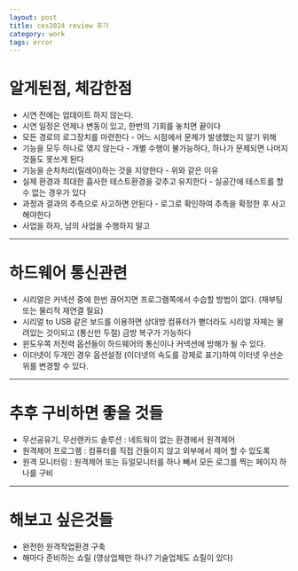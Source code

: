 ```yaml
---
layout: post
title: ces2024 review 후기
category: work
tags: error
---
```


# 알게된점, 체감한점
* 시연 전에는 업데이트 하지 않는다.
* 시연 일정은 언제나 변동이 있고, 한번의 기회를 놓치면 끝이다
* 모든 경로의 로그장치를 마련한다 - 어느 시점에서 문제가 발생했는지 알기 위해
* 기능을 모두 하나로 엮지 않는다 - 개별 수행이 불가능하다, 하나가 문제되면 나머지 것들도 못쓰게 된다
* 기능을 순차처리(릴레이)하는 것을 지양한다 - 위와 같은 이유
* 실제 환경과 최대한 흡사한 테스트환경을 갖추고 유지한다 - 실공간에 테스트를 할 수 없는 경우가 있다
* 과정과 결과의 추측으로 사고하면 안된다 - 로그로 확인하여 추측을 확정한 후 사고해야한다
* 사업을 하자, 남의 사업을 수행하지 말고

---

# 하드웨어 통신관련
* 시리얼은 커넥션 중에 한번 끊어지면 프로그램쪽에서 수습할 방법이 없다. (재부팅 또는 물리적 재연결 필요)
* 시리얼 to USB 같은 보드를 이용하면 상대방 컴퓨터가 뻗더라도 시리얼 자체는 물려있는 것이되고 (통신만 두절) 금방 복구가 가능하다
* 윈도우쪽 저전력 옵션들이 하드웨어의 통신이나 커넥션에 방해가 될 수 있다.
* 이더넷이 두개인 경우 옵션설정 (이더넷의 속도를 강제로 표기)하여 이터넷 우선순위를 변경할 수 있다.

---

# 추후 구비하면 좋을 것들
* 무선공유기, 무선랜카드 솔루션 : 네트웍이 없는 환경에서 원격제어
* 원격제어 프로그램 : 컴퓨터를 직접 건들이지 않고 외부에서 제어 할 수 있도록
* 원격 모니터링 : 원격제어 또는 듀얼모니터를 하나 빼서 모든 로그를 찍는 페이지 하나를 구비

---

# 해보고 싶은것들
* 완전한 원격작업환경 구축
* 해마다 준비하는 쇼릴 (영상업체만 하나? 기술업체도 쇼릴이 있다)